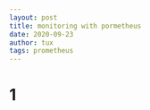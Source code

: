 ```yaml
---
layout: post
title: monitoring with pormetheus
date: 2020-09-23
author: tux
tags: prometheus
---
```

# 1 


